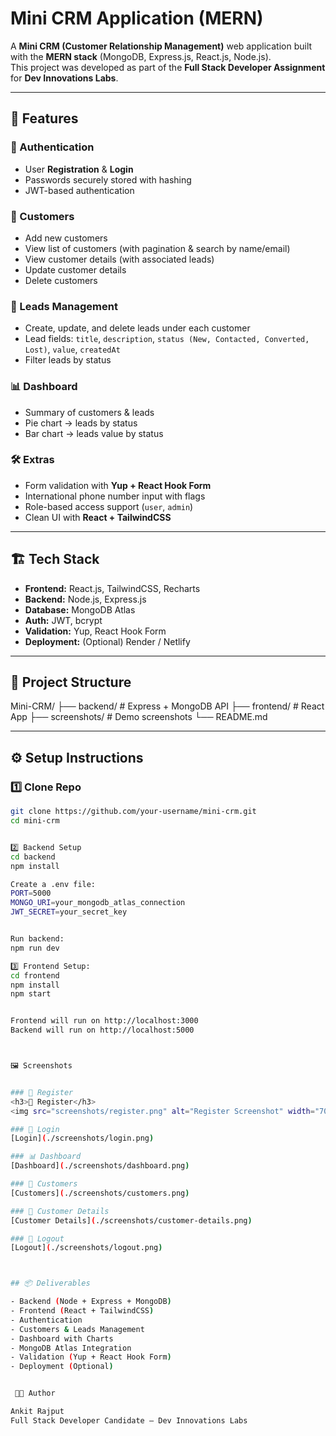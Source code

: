 # Mini CRM Application (MERN)

A **Mini CRM (Customer Relationship Management)** web application built with the **MERN stack** (MongoDB, Express.js, React.js, Node.js).  
This project was developed as part of the **Full Stack Developer Assignment** for **Dev Innovations Labs**.

---

## 🚀 Features

### 🔐 Authentication
- User **Registration** & **Login**
- Passwords securely stored with hashing
- JWT-based authentication

### 👥 Customers
- Add new customers
- View list of customers (with pagination & search by name/email)
- View customer details (with associated leads)
- Update customer details
- Delete customers

### 📌 Leads Management
- Create, update, and delete leads under each customer
- Lead fields: `title`, `description`, `status (New, Contacted, Converted, Lost)`, `value`, `createdAt`
- Filter leads by status

### 📊 Dashboard
- Summary of customers & leads
- Pie chart → leads by status
- Bar chart → leads value by status

### 🛠️ Extras
- Form validation with **Yup + React Hook Form**
- International phone number input with flags
- Role-based access support (`user`, `admin`)
- Clean UI with **React + TailwindCSS**

---

## 🏗️ Tech Stack

- **Frontend:** React.js, TailwindCSS, Recharts  
- **Backend:** Node.js, Express.js  
- **Database:** MongoDB Atlas  
- **Auth:** JWT, bcrypt  
- **Validation:** Yup, React Hook Form  
- **Deployment:** (Optional) Render / Netlify  

---

## 📂 Project Structure

Mini-CRM/
├── backend/ # Express + MongoDB API
├── frontend/ # React App
├── screenshots/ # Demo screenshots
└── README.md


---

## ⚙️ Setup Instructions

### 1️⃣ Clone Repo
```bash
git clone https://github.com/your-username/mini-crm.git
cd mini-crm


2️⃣ Backend Setup
cd backend
npm install

Create a .env file:
PORT=5000
MONGO_URI=your_mongodb_atlas_connection
JWT_SECRET=your_secret_key


Run backend:
npm run dev

3️⃣ Frontend Setup:
cd frontend
npm install
npm start


Frontend will run on http://localhost:3000
Backend will run on http://localhost:5000



🖼️ Screenshots


### 🔐 Register
<h3>🔐 Register</h3>
<img src="screenshots/register.png" alt="Register Screenshot" width="700"/>

### 🔑 Login
[Login](./screenshots/login.png)

### 📊 Dashboard
[Dashboard](./screenshots/dashboard.png)

### 👥 Customers
[Customers](./screenshots/customers.png)

### 📄 Customer Details
[Customer Details](./screenshots/customer-details.png)

### 🚪 Logout
[Logout](./screenshots/logout.png)



## 📦 Deliverables

- Backend (Node + Express + MongoDB)  
- Frontend (React + TailwindCSS)  
- Authentication  
- Customers & Leads Management  
- Dashboard with Charts  
- MongoDB Atlas Integration  
- Validation (Yup + React Hook Form)  
- Deployment (Optional)  


 👨‍💻 Author

Ankit Rajput 
Full Stack Developer Candidate – Dev Innovations Labs